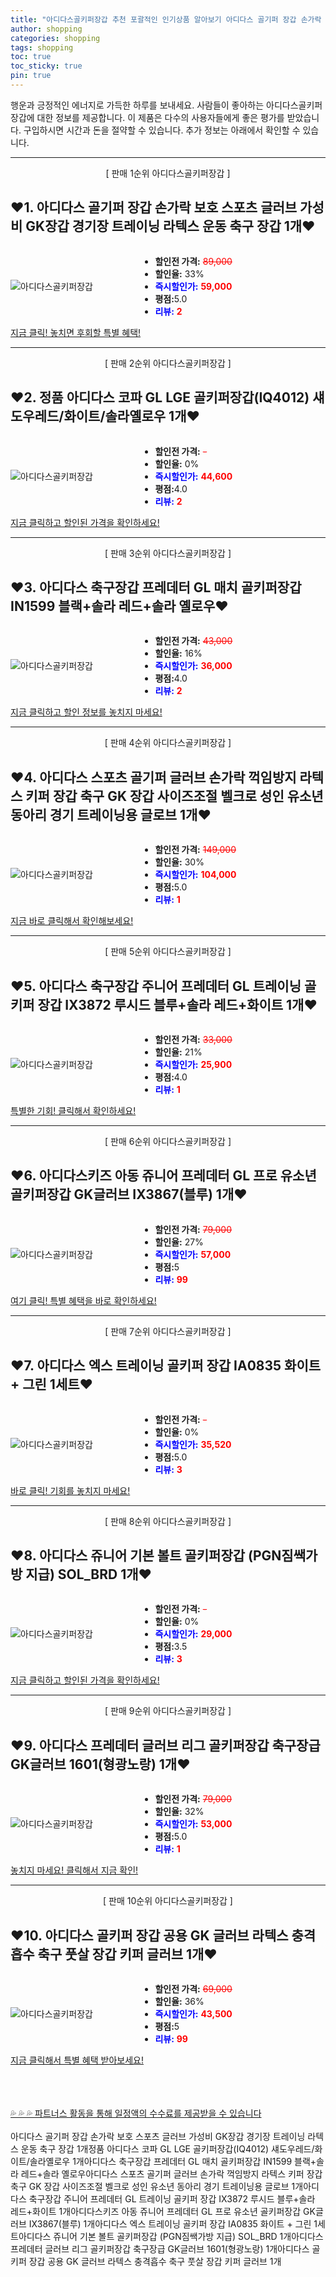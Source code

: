 ```yaml
---
title: "아디다스골키퍼장갑 추천 포괄적인 인기상품 알아보기 아디다스 골기퍼 장갑 손가락 보호"
author: shopping
categories: shopping
tags: shopping
toc: true
toc_sticky: true
pin: true
---
```

행운과 긍정적인 에너지로 가득한 하루를 보내세요. 사람들이 좋아하는 아디다스골키퍼장갑에 대한 정보를 제공합니다. 이 제품은 다수의 사용자들에게 좋은 평가를 받았습니다. 구입하시면 시간과 돈을 절약할 수 있습니다. 추가 정보는 아래에서 확인할 수 있습니다.

---
<p class="toplist" style="margin: 0 auto; display: block; width: fit-content;">[ 판매 1순위 아디다스골키퍼장갑 ]</p>

<h2><strong>❤️1. 아디다스 골기퍼 장갑 손가락 보호 스포츠 글러브 가성비 GK장갑 경기장 트레이닝 라텍스 운동 축구 장갑 1개❤️</strong></h2>

<div style="display: flex; align-items: center;">
    <div style="flex: 0.4;">
        <img src="https://thumbnail7.coupangcdn.com/thumbnails/remote/230x230ex/image/vendor_inventory/5150/03a749cadf7b1fad7f3e0663b78563e2f03347949fa05c7d5da82c3db9e8.jpg" alt="아디다스골키퍼장갑" style="max-width: 100%;">
    </div>
    <div style="flex: 0.6; margin-left: 10px;">
        <ul>
            <li><strong>할인전 가격:</strong> <del style="color: red;">89,000</del></li>
            <li><strong>할인율:</strong> 33%</li>
            <li><span style='color:blue'><strong>즉시할인가:</strong></span> <span style='color:red'><strong>59,000</strong></span></li>
            <li><strong>평점:</strong>5.0</li>
            <li><span style='color:blue'><strong>리뷰:</strong></span> <span style='color:red'><strong>2</strong></span></li>
        </ul>
    </div>
</div>
<div class="center">
    <a href="https://selin100587001.github.io?lptag=AF9450613&subid=githubio&pageKey=8089854341&traceid=V0-153&itemId=22845613028&vendorItemId=89880320011" class="myButton">
        지금 클릭! 놓치면 후회할 특별 혜택!
    </a>
</div>


---
<p class="toplist" style="margin: 0 auto; display: block; width: fit-content;">[ 판매 2순위 아디다스골키퍼장갑 ]</p>

<h2><strong>❤️2. 정품 아디다스 코파 GL LGE 골키퍼장갑(IQ4012) 섀도우레드/화이트/솔라옐로우 1개❤️</strong></h2>

<div style="display: flex; align-items: center;">
    <div style="flex: 0.4;">
        <img src="https://thumbnail6.coupangcdn.com/thumbnails/remote/230x230ex/image/vendor_inventory/2a6d/5043efb29a4a803f3a452b2891e1fd871acd58192da3f29b2929c0bfd59d.jpg" alt="아디다스골키퍼장갑" style="max-width: 100%;">
    </div>
    <div style="flex: 0.6; margin-left: 10px;">
        <ul>
            <li><strong>할인전 가격:</strong> <del style="color: red;">-</del></li>
            <li><strong>할인율:</strong> 0%</li>
            <li><span style='color:blue'><strong>즉시할인가:</strong></span> <span style='color:red'><strong>44,600</strong></span></li>
            <li><strong>평점:</strong>4.0</li>
            <li><span style='color:blue'><strong>리뷰:</strong></span> <span style='color:red'><strong>2</strong></span></li>
        </ul>
    </div>
</div>
<div class="center">
    <a href="https://selin100587001.github.io?lptag=AF9450613&subid=githubio&pageKey=8040713910&traceid=V0-153&itemId=22510887298&vendorItemId=89612943310" class="myButton">
        지금 클릭하고 할인된 가격을 확인하세요!
    </a>
</div>


---
<p class="toplist" style="margin: 0 auto; display: block; width: fit-content;">[ 판매 3순위 아디다스골키퍼장갑 ]</p>

<h2><strong>❤️3. 아디다스 축구장갑 프레데터 GL 매치 골키퍼장갑 IN1599 블랙+솔라 레드+솔라 옐로우❤️</strong></h2>

<div style="display: flex; align-items: center;">
    <div style="flex: 0.4;">
        <img src="https://thumbnail10.coupangcdn.com/thumbnails/remote/230x230ex/image/vendor_inventory/b9be/66a586fad758d5fb2a86ce4f096cffe86774684bedd884ee77e706868288.jpg" alt="아디다스골키퍼장갑" style="max-width: 100%;">
    </div>
    <div style="flex: 0.6; margin-left: 10px;">
        <ul>
            <li><strong>할인전 가격:</strong> <del style="color: red;">43,000</del></li>
            <li><strong>할인율:</strong> 16%</li>
            <li><span style='color:blue'><strong>즉시할인가:</strong></span> <span style='color:red'><strong>36,000</strong></span></li>
            <li><strong>평점:</strong>4.0</li>
            <li><span style='color:blue'><strong>리뷰:</strong></span> <span style='color:red'><strong>2</strong></span></li>
        </ul>
    </div>
</div>
<div class="center">
    <a href="https://selin100587001.github.io?lptag=AF9450613&subid=githubio&pageKey=7910175240&traceid=V0-153&itemId=21702491212&vendorItemId=88926643402" class="myButton">
        지금 클릭하고 할인 정보를 놓치지 마세요!
    </a>
</div>


---
<p class="toplist" style="margin: 0 auto; display: block; width: fit-content;">[ 판매 4순위 아디다스골키퍼장갑 ]</p>

<h2><strong>❤️4. 아디다스 스포츠 골기퍼 글러브 손가락 꺽임방지 라텍스 키퍼 장갑 축구 GK 장갑 사이즈조절 벨크로 성인 유소년 동아리 경기 트레이닝용 글로브 1개❤️</strong></h2>

<div style="display: flex; align-items: center;">
    <div style="flex: 0.4;">
        <img src="https://thumbnail8.coupangcdn.com/thumbnails/remote/230x230ex/image/vendor_inventory/845a/f1dac2b80b35ddb5b891216d1106394beaac8e9aca74461dc7d5696e0570.jpg" alt="아디다스골키퍼장갑" style="max-width: 100%;">
    </div>
    <div style="flex: 0.6; margin-left: 10px;">
        <ul>
            <li><strong>할인전 가격:</strong> <del style="color: red;">149,000</del></li>
            <li><strong>할인율:</strong> 30%</li>
            <li><span style='color:blue'><strong>즉시할인가:</strong></span> <span style='color:red'><strong>104,000</strong></span></li>
            <li><strong>평점:</strong>5.0</li>
            <li><span style='color:blue'><strong>리뷰:</strong></span> <span style='color:red'><strong>1</strong></span></li>
        </ul>
    </div>
</div>
<div class="center">
    <a href="https://selin100587001.github.io?lptag=AF9450613&subid=githubio&pageKey=8165796947&traceid=V0-153&itemId=23300838481&vendorItemId=90332905119" class="myButton">
        지금 바로 클릭해서 확인해보세요!
    </a>
</div>


---
<p class="toplist" style="margin: 0 auto; display: block; width: fit-content;">[ 판매 5순위 아디다스골키퍼장갑 ]</p>

<h2><strong>❤️5. 아디다스 축구장갑 주니어 프레데터 GL 트레이닝 골키퍼 장갑 IX3872 루시드 블루+솔라 레드+화이트 1개❤️</strong></h2>

<div style="display: flex; align-items: center;">
    <div style="flex: 0.4;">
        <img src="https://thumbnail7.coupangcdn.com/thumbnails/remote/230x230ex/image/vendor_inventory/74d9/56ab28102df37f25ea5f7461e06a97b643653f5f293c1a4e6a9a872ca463.jpg" alt="아디다스골키퍼장갑" style="max-width: 100%;">
    </div>
    <div style="flex: 0.6; margin-left: 10px;">
        <ul>
            <li><strong>할인전 가격:</strong> <del style="color: red;">33,000</del></li>
            <li><strong>할인율:</strong> 21%</li>
            <li><span style='color:blue'><strong>즉시할인가:</strong></span> <span style='color:red'><strong>25,900</strong></span></li>
            <li><strong>평점:</strong>4.0</li>
            <li><span style='color:blue'><strong>리뷰:</strong></span> <span style='color:red'><strong>1</strong></span></li>
        </ul>
    </div>
</div>
<div class="center">
    <a href="https://selin100587001.github.io?lptag=AF9450613&subid=githubio&pageKey=8155999687&traceid=V0-153&itemId=23235408405&vendorItemId=90316995154" class="myButton">
        특별한 기회! 클릭해서 확인하세요!
    </a>
</div>


---
<p class="toplist" style="margin: 0 auto; display: block; width: fit-content;">[ 판매 6순위 아디다스골키퍼장갑 ]</p>

<h2><strong>❤️6. 아디다스키즈 아동 쥬니어 프레데터 GL 프로 유소년 골키퍼장갑 GK글러브 IX3867(블루) 1개❤️</strong></h2>

<div style="display: flex; align-items: center;">
    <div style="flex: 0.4;">
        <img src="https://thumbnail9.coupangcdn.com/thumbnails/remote/230x230ex/image/vendor_inventory/c87c/ef1ff96880326ae197019277d4f2f412c37d14b34fe2b52d3e1427b37ceb.jpg" alt="아디다스골키퍼장갑" style="max-width: 100%;">
    </div>
    <div style="flex: 0.6; margin-left: 10px;">
        <ul>
            <li><strong>할인전 가격:</strong> <del style="color: red;">79,000</del></li>
            <li><strong>할인율:</strong> 27%</li>
            <li><span style='color:blue'><strong>즉시할인가:</strong></span> <span style='color:red'><strong>57,000</strong></span></li>
            <li><strong>평점:</strong>5</li>
            <li><span style='color:blue'><strong>리뷰:</strong></span> <span style='color:red'><strong>99</strong></span></li>
        </ul>
    </div>
</div>
<div class="center">
    <a href="https://selin100587001.github.io?lptag=AF9450613&subid=githubio&pageKey=8219882899&traceid=V0-153&itemId=23623354639&vendorItemId=90648919932" class="myButton">
        여기 클릭! 특별 혜택을 바로 확인하세요!
    </a>
</div>


---
<p class="toplist" style="margin: 0 auto; display: block; width: fit-content;">[ 판매 7순위 아디다스골키퍼장갑 ]</p>

<h2><strong>❤️7. 아디다스 엑스 트레이닝 골키퍼 장갑 IA0835 화이트 + 그린 1세트❤️</strong></h2>

<div style="display: flex; align-items: center;">
    <div style="flex: 0.4;">
        <img src="https://thumbnail8.coupangcdn.com/thumbnails/remote/230x230ex/image/retail/images/2024/07/02/18/6/fc6a3005-40d5-4068-a92b-9381f30bb095.jpg" alt="아디다스골키퍼장갑" style="max-width: 100%;">
    </div>
    <div style="flex: 0.6; margin-left: 10px;">
        <ul>
            <li><strong>할인전 가격:</strong> <del style="color: red;">-</del></li>
            <li><strong>할인율:</strong> 0%</li>
            <li><span style='color:blue'><strong>즉시할인가:</strong></span> <span style='color:red'><strong>35,520</strong></span></li>
            <li><strong>평점:</strong>5.0</li>
            <li><span style='color:blue'><strong>리뷰:</strong></span> <span style='color:red'><strong>3</strong></span></li>
        </ul>
    </div>
</div>
<div class="center">
    <a href="https://selin100587001.github.io?lptag=AF9450613&subid=githubio&pageKey=7662333388&traceid=V0-153&itemId=20417189193&vendorItemId=90544966053" class="myButton">
        바로 클릭! 기회를 놓치지 마세요!
    </a>
</div>


---
<p class="toplist" style="margin: 0 auto; display: block; width: fit-content;">[ 판매 8순위 아디다스골키퍼장갑 ]</p>

<h2><strong>❤️8. 아디다스 쥬니어 기본 볼트 골키퍼장갑 (PGN짐쌕가방 지급) SOL_BRD 1개❤️</strong></h2>

<div style="display: flex; align-items: center;">
    <div style="flex: 0.4;">
        <img src="https://thumbnail10.coupangcdn.com/thumbnails/remote/230x230ex/image/vendor_inventory/a5e8/74db3bf138a9e502ca0e25745a0097c3bba8cecceab924a949a5022d7699.jpg" alt="아디다스골키퍼장갑" style="max-width: 100%;">
    </div>
    <div style="flex: 0.6; margin-left: 10px;">
        <ul>
            <li><strong>할인전 가격:</strong> <del style="color: red;">-</del></li>
            <li><strong>할인율:</strong> 0%</li>
            <li><span style='color:blue'><strong>즉시할인가:</strong></span> <span style='color:red'><strong>29,000</strong></span></li>
            <li><strong>평점:</strong>3.5</li>
            <li><span style='color:blue'><strong>리뷰:</strong></span> <span style='color:red'><strong>3</strong></span></li>
        </ul>
    </div>
</div>
<div class="center">
    <a href="https://selin100587001.github.io?lptag=AF9450613&subid=githubio&pageKey=8056906110&traceid=V0-153&itemId=22618121826&vendorItemId=89659692402" class="myButton">
        지금 클릭하고 할인된 가격을 확인하세요!
    </a>
</div>


---
<p class="toplist" style="margin: 0 auto; display: block; width: fit-content;">[ 판매 9순위 아디다스골키퍼장갑 ]</p>

<h2><strong>❤️9. 아디다스 프레데터 글러브 리그 골키퍼장갑 축구장급 GK글러브 1601(형광노랑) 1개❤️</strong></h2>

<div style="display: flex; align-items: center;">
    <div style="flex: 0.4;">
        <img src="https://thumbnail6.coupangcdn.com/thumbnails/remote/230x230ex/image/vendor_inventory/6306/d378a6dc1fbee6d1152a7d824bd2d2aecfd26dc4be8fef1b0db0df7f48c5.jpg" alt="아디다스골키퍼장갑" style="max-width: 100%;">
    </div>
    <div style="flex: 0.6; margin-left: 10px;">
        <ul>
            <li><strong>할인전 가격:</strong> <del style="color: red;">79,000</del></li>
            <li><strong>할인율:</strong> 32%</li>
            <li><span style='color:blue'><strong>즉시할인가:</strong></span> <span style='color:red'><strong>53,000</strong></span></li>
            <li><strong>평점:</strong>5.0</li>
            <li><span style='color:blue'><strong>리뷰:</strong></span> <span style='color:red'><strong>1</strong></span></li>
        </ul>
    </div>
</div>
<div class="center">
    <a href="https://selin100587001.github.io?lptag=AF9450613&subid=githubio&pageKey=8087416997&traceid=V0-153&itemId=22829520541&vendorItemId=89864304318" class="myButton">
        놓치지 마세요! 클릭해서 지금 확인!
    </a>
</div>


---
<p class="toplist" style="margin: 0 auto; display: block; width: fit-content;">[ 판매 10순위 아디다스골키퍼장갑 ]</p>

<h2><strong>❤️10. 아디다스 골키퍼 장갑 공용 GK 글러브 라텍스 충격흡수 축구 풋살 장갑 키퍼 글러브 1개❤️</strong></h2>

<div style="display: flex; align-items: center;">
    <div style="flex: 0.4;">
        <img src="https://thumbnail6.coupangcdn.com/thumbnails/remote/230x230ex/image/vendor_inventory/1fe4/7e013663e65b1c136ed6f2628da138c239e63c045617066b1d142317a980.jpg" alt="아디다스골키퍼장갑" style="max-width: 100%;">
    </div>
    <div style="flex: 0.6; margin-left: 10px;">
        <ul>
            <li><strong>할인전 가격:</strong> <del style="color: red;">69,000</del></li>
            <li><strong>할인율:</strong> 36%</li>
            <li><span style='color:blue'><strong>즉시할인가:</strong></span> <span style='color:red'><strong>43,500</strong></span></li>
            <li><strong>평점:</strong>5</li>
            <li><span style='color:blue'><strong>리뷰:</strong></span> <span style='color:red'><strong>99</strong></span></li>
        </ul>
    </div>
</div>
<div class="center">
    <a href="https://selin100587001.github.io?lptag=AF9450613&subid=githubio&pageKey=8224521534&traceid=V0-153&itemId=23648872070&vendorItemId=90674267037" class="myButton">
        지금 클릭해서 특별 혜택 받아보세요!
    </a>
</div>

<br><br><br>[💦 💦 💦 파트너스 활동을 통해 일정액의 수수료를 제공받을 수 있습니다](https://link.coupang.com/a/bcpT2c)<br><br>아디다스 골기퍼 장갑 손가락 보호 스포츠 글러브 가성비 GK장갑 경기장 트레이닝 라텍스 운동 축구 장갑 1개정품 아디다스 코파 GL LGE 골키퍼장갑(IQ4012) 섀도우레드/화이트/솔라옐로우 1개아디다스 축구장갑 프레데터 GL 매치 골키퍼장갑 IN1599 블랙+솔라 레드+솔라 옐로우아디다스 스포츠 골기퍼 글러브 손가락 꺽임방지 라텍스 키퍼 장갑 축구 GK 장갑 사이즈조절 벨크로 성인 유소년 동아리 경기 트레이닝용 글로브 1개아디다스 축구장갑 주니어 프레데터 GL 트레이닝 골키퍼 장갑 IX3872 루시드 블루+솔라 레드+화이트 1개아디다스키즈 아동 쥬니어 프레데터 GL 프로 유소년 골키퍼장갑 GK글러브 IX3867(블루) 1개아디다스 엑스 트레이닝 골키퍼 장갑 IA0835 화이트 + 그린 1세트아디다스 쥬니어 기본 볼트 골키퍼장갑 (PGN짐쌕가방 지급) SOL_BRD 1개아디다스 프레데터 글러브 리그 골키퍼장갑 축구장급 GK글러브 1601(형광노랑) 1개아디다스 골키퍼 장갑 공용 GK 글러브 라텍스 충격흡수 축구 풋살 장갑 키퍼 글러브 1개
